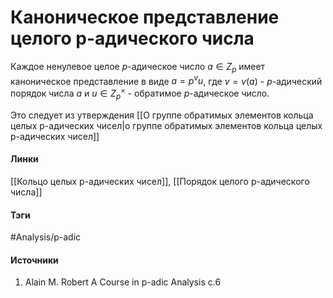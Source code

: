 # Каноническое представление целого p-адического числа
Каждое ненулевое целое $p$-адическое число $a\in Z_{p}$ имеет каноническое представление в виде $a=p^{v}u$, где $v=v(a)$ - $p$-адический порядок числа $a$ и $u\in Z_{p}^{\times}$ - обратимое $p$-адическое число.

Это следует из утверждения [[О группе обратимых элементов кольца целых p-адических чисел|о группе обратимых элементов кольца целых p-адических чисел]]
#### Линки
 [[Кольцо целых p-адических чисел]],
 [[Порядок целого p-адического числа]]
#### Тэги
 #Analysis/p-adic 
#### Источники
1. Alain M. Robert A Course in p-adic Analysis c.6